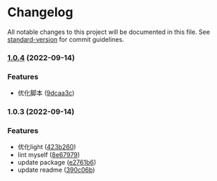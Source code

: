 # Changelog

All notable changes to this project will be documented in this file. See [standard-version](https://github.com/conventional-changelog/standard-version) for commit guidelines.

### [1.0.4](https://github.com/novlan1/eslint-config-light/compare/v1.0.3...v1.0.4) (2022-09-14)


### Features

* 优化脚本 ([9dcaa3c](https://github.com/novlan1/eslint-config-light/commit/9dcaa3cf9fe025c5880d2397ad77f0a356e340f8))

### 1.0.3 (2022-09-14)


### Features

* 优化light ([423b260](https://github.com/novlan1/eslint-config-light/commit/423b2607f7cc4e66e3eaa01d4efb8bb053215b23))
* lint myself ([8e67979](https://github.com/novlan1/eslint-config-light/commit/8e67979f33a2354c0b86fdda93471e30d10a06bc))
* update package ([e2761b6](https://github.com/novlan1/eslint-config-light/commit/e2761b690aea96a5d8e4d66b964a1a94eb45e6df))
* update readme ([390c06b](https://github.com/novlan1/eslint-config-light/commit/390c06b15cd078736b935e3156789a4c381ddeba))

